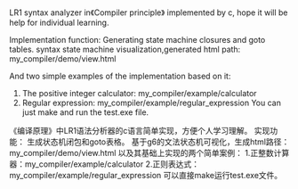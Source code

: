 LR1 syntax analyzer in《Compiler principle》 implemented by c, hope it will be help for individual learning.

Implementation function:
 Generating state machine closures and goto tables.
 syntax state machine visualization,generated html path: my_compiler/demo/view.html
 
 
And two simple examples of the implementation based on it:
1. The positive integer calculator: my_compiler/example/calculator
2. Regular expression: my_compiler/example/regular_expression
You can just make and run the test.exe file.
 
《编译原理》中LR1语法分析器的c语言简单实现，方便个人学习理解。
实现功能：
  生成状态机闭包和goto表格。
  基于g6的文法状态机可视化，生成html路径：my_compiler/demo/view.html
以及其基础上实现的两个简单案例：
 1.正整数计算器：my_compiler/example/calculator
 2.正则表达式：my_compiler/example/regular_expression
 可以直接make运行test.exe文件。
